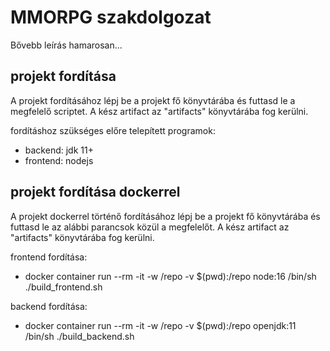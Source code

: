 # MMORPG szakdolgozat

Bővebb leírás hamarosan...

## projekt fordítása

A projekt fordításához lépj be a projekt fő könyvtárába
és futtasd le a megfelelő scriptet. A kész artifact az "artifacts" könyvtárába fog kerülni.

fordításhoz szükséges előre telepített programok:
 - backend: jdk 11+
 - frontend: nodejs

## projekt fordítása dockerrel
A projekt dockerrel történő fordításához lépj be a projekt fő könyvtárába és futtasd le az alábbi parancsok közül a megfelelőt. A kész artifact az "artifacts" könyvtárába fog kerülni.

frontend fordítása:
 - docker container run --rm -it -w /repo -v $(pwd):/repo node:16 /bin/sh ./build_frontend.sh

backend fordítása:
 - docker container run --rm -it -w /repo -v $(pwd):/repo openjdk:11 /bin/sh ./build_backend.sh
